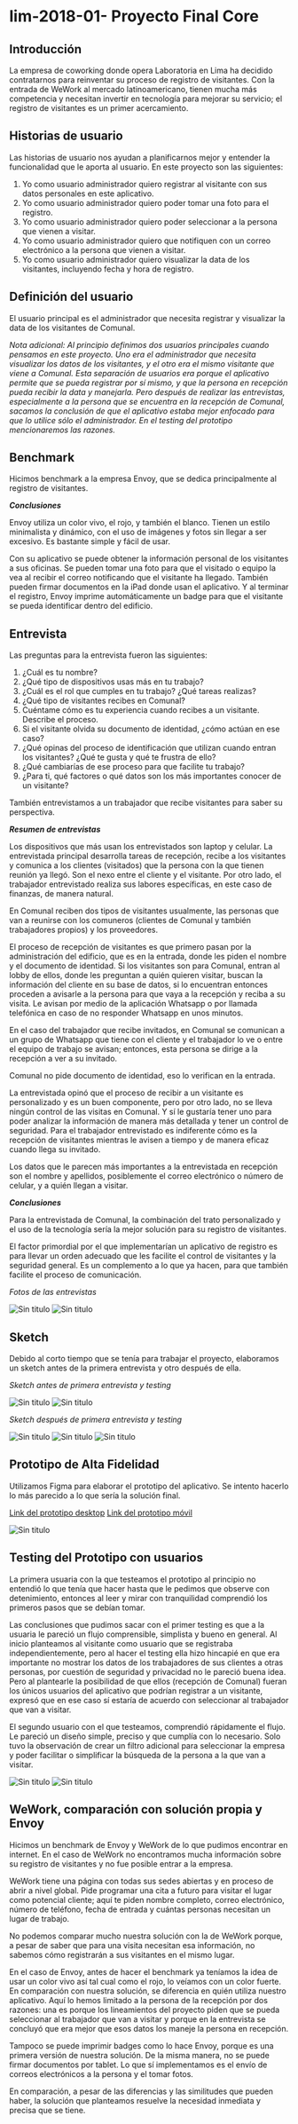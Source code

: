 # lim-2018-01- Proyecto Final Core

<!-- [Link del aplicativo]() -->

## Introducción

La empresa de coworking donde opera Laboratoria en Lima ha decidido contratarnos para reinventar su proceso de registro de visitantes. Con la entrada de WeWork al mercado latinoamericano, tienen mucha más competencia y necesitan invertir en tecnología para mejorar su servicio; el registro de visitantes es un primer acercamiento. 

## Historias de usuario

Las historias de usuario nos ayudan a planificarnos mejor y entender la funcionalidad que le aporta al usuario. En este proyecto son las siguientes:

1. Yo como usuario administrador quiero registrar al visitante con sus datos personales en este aplicativo.
2. Yo como usuario administrador quiero poder tomar una foto para el registro.
3. Yo como usuario administrador quiero poder seleccionar a la persona que vienen a visitar.
4. Yo como usuario administrador quiero que notifiquen con un correo electrónico a la persona que vienen a visitar.
5. Yo como usuario administrador quiero visualizar la data de los visitantes, incluyendo fecha y hora de registro.

## Definición del usuario

El usuario principal es el administrador que necesita registrar y visualizar la data de los visitantes de Comunal.

_Nota adicional: Al principio definimos dos usuarios principales cuando pensamos en este proyecto. Uno era el administrador que necesita visualizar los datos de los visitantes, y el otro era el mismo visitante que viene a Comunal. Esta separación de usuarios era porque el aplicativo permite que se pueda registrar por sí mismo, y que la persona en recepción pueda recibir la data y manejarla. Pero después de realizar las entrevistas, especialmente a la persona que se encuentra en la recepción de Comunal, sacamos la conclusión de que el aplicativo estaba mejor enfocado para que lo utilice sólo el administrador. En el testing del prototipo mencionaremos las razones._

## Benchmark

Hicimos benchmark a la empresa Envoy, que se dedica principalmente al registro de visitantes. 

**_Conclusiones_**

Envoy utiliza un color vivo, el rojo, y también el blanco. Tienen un estilo minimalista y dinámico, con el uso de imágenes y fotos sin llegar a ser excesivo. Es bastante simple y fácil de usar.

Con su aplicativo se puede obtener la información personal de los visitantes a sus oficinas. Se pueden tomar una foto para que el visitado o equipo la vea al recibir el correo notificando que el visitante ha llegado. También pueden firmar documentos en la iPad donde usan el aplicativo. Y al terminar el registro, Envoy imprime automáticamente un badge para que el visitante se pueda identificar dentro del edificio.

## Entrevista

Las preguntas para la entrevista fueron las siguientes:

1. ¿Cuál es tu nombre?
2. ¿Qué tipo de dispositivos usas más en tu trabajo?
3. ¿Cuál es el rol que cumples en tu trabajo? ¿Qué tareas realizas?
4. ¿Qué tipo de visitantes recibes en Comunal? 
5. Cuéntame cómo es tu experiencia cuando recibes a un visitante. Describe el proceso.
6. Si el visitante olvida su documento de identidad, ¿cómo actúan en ese caso?
7. ¿Qué opinas del proceso de identificación que utilizan cuando entran los visitantes? ¿Qué te gusta y qué te frustra de ello?
8. ¿Qué cambiarías de ese proceso para que facilite tu trabajo?
9. ¿Para ti, qué factores o qué datos son los más importantes conocer de un visitante?

También entrevistamos a un trabajador que recibe visitantes para saber su perspectiva.

**_Resumen de entrevistas_**

Los dispositivos que más usan los entrevistados son laptop y celular. La entrevistada principal desarrolla tareas de recepción, recibe a los visitantes y comunica a los clientes (visitados) que la persona con la que tienen reunión ya llegó. Son el nexo entre el cliente y el visitante. Por otro lado, el trabajador entrevistado realiza sus labores específicas, en este caso de finanzas, de manera natural. 

En Comunal reciben dos tipos de visitantes usualmente, las personas que van a reunirse con los comuneros (clientes de Comunal y también trabajadores propios) y los proveedores.

El proceso de recepción de visitantes es que primero pasan por la administración del edificio, que es en la entrada, donde les piden el nombre y el documento de identidad. Si los visitantes son para Comunal, entran al lobby de ellos, donde les preguntan a quién quieren visitar, buscan la información del cliente en su base de datos, si lo encuentran entonces proceden a avisarle a la persona para que vaya a la recepción y reciba a su visita. Le avisan por medio de la aplicación Whatsapp o por llamada telefónica en caso de no responder Whatsapp en unos minutos.

En el caso del trabajador que recibe invitados, en Comunal se comunican a un grupo de Whatsapp que tiene con el cliente y el trabajador lo ve o entre el equipo de trabajo se avisan; entonces, esta persona se dirige a la recepción a ver a su invitado.

Comunal no pide documento de identidad, eso lo verifican en la entrada.

La entrevistada opinó que el proceso de recibir a un visitante es personalizado y es un buen componente, pero por otro lado, no se lleva ningún control de las visitas en Comunal. Y sí le gustaría tener uno para poder analizar la información de manera más detallada y tener un control de seguridad. 
Para el trabajador entrevistado es indiferente cómo es la recepción de visitantes mientras le avisen a tiempo y de manera eficaz cuando llega su invitado.

Los datos que le parecen más importantes a la entrevistada en recepción son el nombre y apellidos, posiblemente el correo electrónico o número de celular, y a quién llegan a visitar.

**_Conclusiones_**

Para la entrevistada de Comunal, la combinación del trato personalizado y el uso de la tecnología sería la mejor solución para su registro de visitantes.

El factor primordial por el que implementarían un aplicativo de registro es para llevar un orden adecuado que les facilite el control de visitantes y la seguridad general. Es un complemento a lo que ya hacen, para que también facilite el proceso de comunicación.

_Fotos de las entrevistas_

![Sin titulo](/img/entrevista.jpeg) ![Sin titulo](/img/entrevista2.jpeg)

## Sketch

Debido al corto tiempo que se tenía para trabajar el proyecto, elaboramos un sketch antes de la primera entrevista y otro después de ella.

_Sketch antes de primera entrevista y testing_

![Sin titulo](/img/sketch1.jpeg) ![Sin titulo](/img/sketch2.jpeg)

_Sketch después de primera entrevista y testing_

![Sin titulo](/img/sketch3.jpeg) ![Sin titulo](/img/sketch4.jpeg) ![Sin titulo](/img/sketch5.jpeg)

## Prototipo de Alta Fidelidad

Utilizamos Figma para elaborar el prototipo del aplicativo. Se intento hacerlo lo más parecido a lo que sería la solución final. 

[Link del prototipo desktop](https://www.figma.com/proto/RveP02FR0JIztr5wU4yrSdIw/Registro-de-visitantes-desktop?node-id=1%3A2&scaling=min-zoom)
[Link del prototipo móvil](https://www.figma.com/proto/Lnrv6BbgdxSl8n2vvV9SXQsq/Registro-de-visitantes-m%C3%B3vil?node-id=2%3A2&scaling=min-zoom)

![Sin titulo](/img/prototipo-desktop-figma.jpg)

## Testing del Prototipo con usuarios

La primera usuaria con la que testeamos el prototipo al principio no entendió lo que tenía que hacer hasta que le pedimos que observe con detenimiento, entonces al leer y mirar con tranquilidad comprendió los primeros pasos que se debían tomar. 

Las conclusiones que pudimos sacar con el primer testing es que a la usuaria le pareció un flujo comprensible, simplista y bueno en general. Al inicio planteamos al visitante como usuario que se registraba independientemente, pero al hacer el testing ella hizo hincapié en que era importante no mostrar los datos de los trabajadores de sus clientes a otras personas, por cuestión de seguridad y privacidad no le pareció buena idea. Pero al plantearle la posibilidad de que ellos (recepción de Comunal) fueran los únicos usuarios del aplicativo que podrían registrar a un visitante, expresó que en ese caso sí estaría de acuerdo con seleccionar al trabajador que van a visitar.

El segundo usuario con el que testeamos, comprendió rápidamente el flujo. Le pareció un diseño simple, preciso y que cumplía con lo necesario. Solo tuvo la observación de crear un filtro adicional para seleccionar la empresa y poder facilitar o simplificar la búsqueda de la persona a la que van a visitar.

![Sin titulo](/img/testing-prototype.jpeg) ![Sin titulo](/img/testing-prototype2.jpeg)

## WeWork, comparación con solución propia y Envoy

Hicimos un benchmark de Envoy y WeWork de lo que pudimos encontrar en internet. En el caso de WeWork no encontramos mucha información sobre su registro de visitantes y no fue posible entrar a la empresa. 

WeWork tiene una página con todas sus sedes abiertas y en proceso de abrir a nivel global. Pide programar una cita a futuro para visitar el lugar como potencial cliente; aquí te piden nombre completo, correo electrónico, número de teléfono, fecha de entrada y cuántas personas necesitan un lugar de trabajo.

No podemos comparar mucho nuestra solución con la de WeWork porque, a pesar de saber que para una visita necesitan esa información, no sabemos cómo registrarán a sus visitantes en el mismo lugar.

En el caso de Envoy, antes de hacer el benchmark ya teníamos la idea de usar un color vivo así tal cual como el rojo, lo veíamos con un color fuerte. En comparación con nuestra solución, se diferencia en quién utiliza nuestro aplicativo. Aquí lo hemos limitado a la persona de la recepción por dos razones: una es porque los lineamientos del proyecto piden que se pueda seleccionar al trabajador que van a visitar y porque en la entrevista se concluyó que era mejor que esos datos los maneje la persona en recepción. 

Tampoco se puede imprimir badges como lo hace Envoy, porque es una primera versión de nuestra solución. De la misma manera, no se puede firmar documentos por tablet. Lo que sí implementamos es el envío de correos electrónicos a la persona y el tomar fotos.

En comparación, a pesar de las diferencias y las similitudes que pueden haber, la solución que planteamos resuelve la necesidad inmediata y precisa que se tiene.
